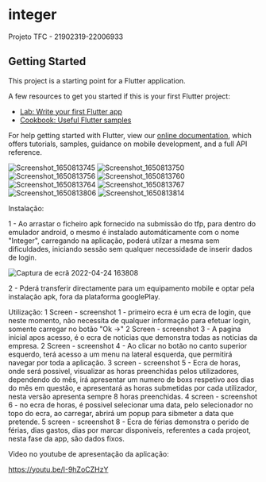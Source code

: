 # integer

Projeto TFC - 21902319-22006933

## Getting Started

This project is a starting point for a Flutter application.

A few resources to get you started if this is your first Flutter project:

- [Lab: Write your first Flutter app](https://flutter.dev/docs/get-started/codelab)
- [Cookbook: Useful Flutter samples](https://flutter.dev/docs/cookbook)

For help getting started with Flutter, view our
[online documentation](https://flutter.dev/docs), which offers tutorials,
samples, guidance on mobile development, and a full API reference.


![Screenshot_1650813745](https://user-images.githubusercontent.com/61637416/164984353-e9454460-d5c1-4b67-bed6-37727c50a1ac.png)
![Screenshot_1650813750](https://user-images.githubusercontent.com/61637416/164984354-9e2f94a6-067d-4c76-ab7d-1968aa23e485.png)
![Screenshot_1650813756](https://user-images.githubusercontent.com/61637416/164984355-fcbd3435-f9cc-45dc-91ec-2f5074a045f4.png)
![Screenshot_1650813760](https://user-images.githubusercontent.com/61637416/164984356-c4edd95f-7201-4b62-9e64-a4c25b2fe859.png)
![Screenshot_1650813764](https://user-images.githubusercontent.com/61637416/164984357-b7c37941-a9be-47be-9c07-afabca6e5d8d.png)
![Screenshot_1650813767](https://user-images.githubusercontent.com/61637416/164984358-bff21d9d-e427-49fe-8ca6-7c512294e293.png)
![Screenshot_1650813806](https://user-images.githubusercontent.com/61637416/164984359-942ddefd-5ff7-4d80-8c34-a7f533c02f68.png)
![Screenshot_1650813814](https://user-images.githubusercontent.com/61637416/164984360-6320ee9d-fe2e-492b-b772-48a06b77f8fb.png)

Instalação:

1 - Ao arrastar o ficheiro apk fornecido na submissão do tfp, para dentro do emulador android, o mesmo é instalado automáticamente com o nome "Integer", carregando na aplicação, poderá utilzar a mesma sem dificuldades, iniciando sessão sem qualquer necessidade de inserir dados de login.

![Captura de ecrã 2022-04-24 163808](https://user-images.githubusercontent.com/61637416/164984439-bddb1d4d-2302-4649-b8ab-90679708b426.jpg)


2 - Pderá transferir directamente para um equipamento mobile e optar pela instalação apk, fora da plataforma googlePlay.

Utilização:
1 Screen - screenshot 1 - primeiro ecra é um ecra de login, que neste momento, não necessita de qualquer informação para efetuar login, somente carregar no botão "Ok ->"
2 Screen - screenshot 3 - A pagina inicial apos acesso, é o ecra de noticias que demonstra todas as noticias da empresa.
2 Screen - screenshot 4 - Ao clicar no botão no canto superior esquerdo, terá acesso a um menu na lateral esquerda, que permitirá navegar por toda a aplicação.
3 screen - screenshot 5 - Ecra de horas, onde será possivel, visualizar as horas preenchidas pelos utilizadores, dependendo do mês, irá apresentar um numero de boxs respetivo aos dias do mês em questão, e apresentará as horas submetidas por cada utilizador, nesta versão apresenta sempre 8 horas preenchidas.
4 screen -  screenshot 6 - no ecra de horas, é possivel selecionar uma data, pelo selecionador no topo do ecra, ao carregar, abrirá um popup para sibmeter a data que pretende.
5 screen - screenshot 8 - Ecra de férias demonstra o perido de férias, dias gastos, dias por marcar disponiveis, referentes a cada projeot, nesta fase da app, são dados fixos.

Video no youtube de apresentação da aplicação:

https://youtu.be/I-9hZoCZHzY
